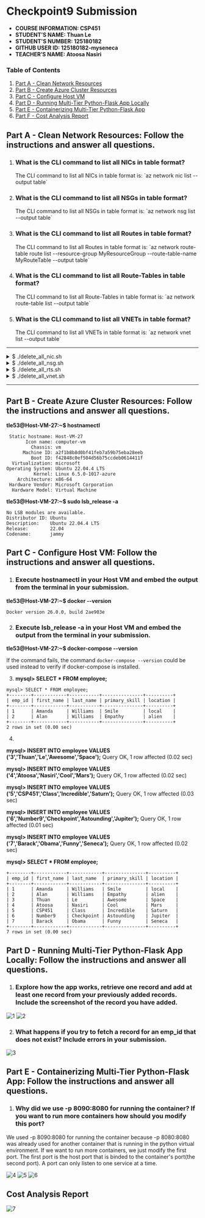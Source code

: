 # Checkpoint9 Submission

- **COURSE INFORMATION: CSP451**
- **STUDENT’S NAME: Thuan Le**
- **STUDENT'S NUMBER: 125180182**
- **GITHUB USER ID: 125180182-myseneca**
- **TEACHER’S NAME: Atoosa Nasiri**

### Table of Contents
1. [Part A - Clean Network Resources](#part-a---clean-network-resources-follow-the-instructions-and-answer-all-questions)
2. [Part B - Create Azure Cluster Resources](#part-b---create-azure-cluster-resources-follow-the-instructions-and-answer-all-questions)
3. [Part C - Configure Host VM](#part-c---configure-host-vm-follow-the-instructions-and-answer-all-questions)
4. [Part D - Running Multi-Tier Python-Flask App Locally](#part-d---running-multi-tier-python-flask-app-locally-follow-the-instructions-and-answer-all-questions)
5. [Part E - Containerizing Multi-Tier Python-Flask App](#part-e---containerizing-multi-tier-python-flask-app-follow-the-instructions-and-answer-all-questions)
6. [Part F - Cost Analysis Report](#cost-analysis-report)


## Part A - Clean Network Resources: Follow the instructions and answer all questions.

1. ### What is the CLI command to list all NICs in table format?
    <p>The CLI command to list all NICs in table format is: `az network nic list --output table`</p>

2. ### What is the CLI command to list all NSGs in table format?
    <p>The CLI command to list all NSGs in table format is: `az network nsg list --output table`</p>

3. ### What is the CLI command to list all Routes in table format?
    <p>The CLI command to list all Routes in table format is: `az network route-table route list --resource-group MyResourceGroup --route-table-name MyRouteTable --output table`</p>

4. ### What is the CLI command to list all Route-Tables in table format?
    <p>The CLI command to list all Route-Tables in table format is: `az network route-table list --output table`

5. ### What is the CLI command to list all VNETs in table format?
    <p>The CLI command to list all VNETs in table format is: `az network vnet list --output table`
---

<details>

<summary>$ ./delete_all_nic.sh</summary>

```                                                         
 .d8888b.   .d8888b.  8888888b.     d8888  888888888  d888       
d88P  Y88b d88P  Y88b 888   Y88b   d8P888  888       d8888       
888    888 Y88b.      888    888  d8P 888  888         888       
888         "Y888b.   888   d88P d8P  888  8888888b.   888       
888            "Y88b. 8888888P" d88   888       "Y88b  888       
888    888       "888 888       8888888888        888  888       
Y88b  d88P Y88b  d88P 888             888  Y88b  d88P  888       
 "Y8888P"   "Y8888P"  888             888   "Y8888P" 8888888      


Loaded variabes without error

---------------------------------------------------
Deleting Network Interface Cards
---------------------------------------------------

NIC: wc-99 
Check if it  exists ---

Doesn't exist! Nothing to do ...

NIC: lr-99 
Check if it  exists ---

Doesn't exist! Nothing to do ...

NIC: ws-99 
Check if it  exists ---

Doesn't exist! Nothing to do ...

NIC: ls-99 
Check if it  exists ---

Doesn't exist! Nothing to do ...
```
</details>


<details>

<summary>$ ./delete_all_nsg.sh</summary>

```
 .d8888b.   .d8888b.  8888888b.     d8888  888888888  d888       
d88P  Y88b d88P  Y88b 888   Y88b   d8P888  888       d8888       
888    888 Y88b.      888    888  d8P 888  888         888       
888         "Y888b.   888   d88P d8P  888  8888888b.   888       
888            "Y88b. 8888888P" d88   888       "Y88b  888       
888    888       "888 888       8888888888        888  888       
Y88b  d88P Y88b  d88P 888             888  Y88b  d88P  888       
 "Y8888P"   "Y8888P"  888             888   "Y8888P" 8888888      


Loaded variabes without error

---------------------------------------------------
Delting Netwrok Security Groups
---------------------------------------------------

NSG: WC-NSG-99 
Check if it  exists ---

Doesn't exist! Nothing to do ...

NSG: LR-NSG-99 
Check if it  exists ---

Doesn't exist! Nothing to do ...

NSG: LS-NSG-99 
Check if it  exists ---

Doesn't exist! Nothing to do ...

NSG: WS-NSG-99 
Check if it  exists ---

Doesn't exist! Nothing to do ...
```
</details>

<details>

<summary>$ ./delete_all_rts.sh</summary>

```
                                                                 
                                                                 
 .d8888b.   .d8888b.  8888888b.     d8888  888888888  d888       
d88P  Y88b d88P  Y88b 888   Y88b   d8P888  888       d8888       
888    888 Y88b.      888    888  d8P 888  888         888       
888         "Y888b.   888   d88P d8P  888  8888888b.   888       
888            "Y88b. 8888888P" d88   888       "Y88b  888       
888    888       "888 888       8888888888        888  888       
Y88b  d88P Y88b  d88P 888             888  Y88b  d88P  888       
 "Y8888P"   "Y8888P"  888             888   "Y8888P" 8888888      


Loaded variabes without error

---------------------------------------------------
Deleting Routes
---------------------------------------------------

Route: Route-to-Server 
Check if it  exists ---

Doesn't exist! Nothing to do ...

Route: Route-to-Desktop 
Check if it  exists ---

Doesn't exist! Nothing to do ...


---------------------------------------------------
Deleting Subnet Associations
---------------------------------------------------


Deleting Route table Associatin for: Virtual-Desktop-Client

Deleting Route table Associatin for: SN1

---------------------------------------------------
Deleting Route Table: RT-99
---------------------------------------------------

Route Table: Route-to-Desktop 
Check if it  exists ---

Doesn't exist! Nothing to do ...


---------------------------------------------------
DONE!
---------------------------------------------------
```
</details>

<details>

<summary>$ ./delete_all_vnet.sh</summary>

```
                                                                 
                                                                 
 .d8888b.   .d8888b.  8888888b.     d8888  888888888  d888       
d88P  Y88b d88P  Y88b 888   Y88b   d8P888  888       d8888       
888    888 Y88b.      888    888  d8P 888  888         888       
888         "Y888b.   888   d88P d8P  888  8888888b.   888       
888            "Y88b. 8888888P" d88   888       "Y88b  888       
888    888       "888 888       8888888888        888  888       
Y88b  d88P Y88b  d88P 888             888  Y88b  d88P  888       
 "Y8888P"   "Y8888P"  888             888   "Y8888P" 8888888      


Loaded variabes without error

---------------------------------------------------
Deleting VNET Peering
---------------------------------------------------


RoutertoStudent in VNET: Router-99 ...

Check if it exists ---

Doesn't exist! Nothing to do ...


StudenttoRouter in VNET: Student-1202253-vnet ...

Check if it exists ---

Doesn't exist! Nothing to do ...


RoutertoServer in VNET: Router-99 ...

Check if it exists ---

Doesn't exist! Nothing to do ...


ServertoRouter in VNET: Server-99 ...

Check if it exists ---

Doesn't exist! Nothing to do ...


---------------------------------------------------
Deleting Sunbets and VNETs
---------------------------------------------------

---------------------------------------------------
VNET: Router-99
---------------------------------------------------

Subnet: SN1
Check if it exists ---

Doesn't exist! Nothing to do ...


Subnet: SN2
Check if it exists ---

Doesn't exist! Nothing to do ...


Subnet: SN3
Check if it exists ---

Doesn't exist! Nothing to do ...


Subnet: SN4
Check if it exists ---

Doesn't exist! Nothing to do ...


VNET: Router-99
Check if it exists ---

Doesn't exist! Nothing to do ...

---------------------------------------------------
VNET: Server-99
---------------------------------------------------

Subnet: SN1
Check if it exists ---

Doesn't exist! Nothing to do ...


Subnet: SN2
Check if it exists ---

Doesn't exist! Nothing to do ...


Subnet: SN3
Check if it exists ---

Doesn't exist! Nothing to do ...


Subnet: SN4
Check if it exists ---

Doesn't exist! Nothing to do ...


VNET: Server-99
Check if it exists ---

Doesn't exist! Nothing to do ...


---------------------------------------------------
DONE!
---------------------------------------------------
```
</details>

---
## Part B - Create Azure Cluster Resources: Follow the instructions and answer all questions.

**tle53@Host-VM-27:~$ hostnamectl**

```
 Static hostname: Host-VM-27
       Icon name: computer-vm
         Chassis: vm
      Machine ID: a2f1b8b8d0bf41feb7a59b75eba28eeb
         Boot ID: f42848c0ef504d56b75ccdeb0614411f
  Virtualization: microsoft
Operating System: Ubuntu 22.04.4 LTS
          Kernel: Linux 6.5.0-1017-azure
    Architecture: x86-64
 Hardware Vendor: Microsoft Corporation
  Hardware Model: Virtual Machine
```

**tle53@Host-VM-27:~$ sudo lsb_release -a**

```
No LSB modules are available.
Distributor ID: Ubuntu
Description:    Ubuntu 22.04.4 LTS
Release:        22.04
Codename:       jammy
```

## Part C - Configure Host VM: Follow the instructions and answer all questions.

1. ### Execute hostnamectl in your Host VM and embed the output from the terminal in your submission.
**tle53@Host-VM-27:~$ docker --version**

```
Docker version 26.0.0, build 2ae903e
```

2. ### Execute lsb_release -a in your Host VM and embed the output from the terminal in your submission. 
**tle53@Host-VM-27:~$ docker-compose --version**

If the command fails, the command `docker-compose --version` could be used instead to verify if docker-compose is installed.

3. **mysql> SELECT * FROM employee;**
```
mysql> SELECT * FROM employee;
+--------+------------+-----------+---------------+----------+
| emp_id | first_name | last_name | primary_skill | location |
+--------+------------+-----------+---------------+----------+
| 1      | Amanda     | Williams  | Smile         | local    |
| 2      | Alan       | Williams  | Empathy       | alien    |
+--------+------------+-----------+---------------+----------+
2 rows in set (0.00 sec)
```

4. 
**mysql> INSERT INTO employee VALUES ('3','Thuan','Le','Awesome','Space');**
Query OK, 1 row affected (0.02 sec)

**mysql> INSERT INTO employee VALUES ('4','Atoosa','Nasiri','Cool','Mars');**
Query OK, 1 row affected (0.02 sec)

**mysql> INSERT INTO employee VALUES ('5','CSP451','Class','Incredible','Saturn');**
Query OK, 1 row affected (0.03 sec)

**mysql> INSERT INTO employee VALUES ('6','Number9','Checkpoint','Astounding','Jupiter');**
Query OK, 1 row affected (0.01 sec)

**mysql> INSERT INTO employee VALUES ('7','Barack','Obama','Funny','Seneca');**
Query OK, 1 row affected (0.02 sec)

**mysql> SELECT * FROM employee;**

```
+--------+------------+------------+---------------+----------+
| emp_id | first_name | last_name  | primary_skill | location |
+--------+------------+------------+---------------+----------+
| 1      | Amanda     | Williams   | Smile         | local    |
| 2      | Alan       | Williams   | Empathy       | alien    |
| 3      | Thuan      | Le         | Awesome       | Space    |
| 4      | Atoosa     | Nasiri     | Cool          | Mars     |
| 5      | CSP451     | Class      | Incredible    | Saturn   |
| 6      | Number9    | Checkpoint | Astounding    | Jupiter  |
| 7      | Barack     | Obama      | Funny         | Seneca   |
+--------+------------+------------+---------------+----------+
7 rows in set (0.00 sec)

```

## Part D - Running Multi-Tier Python-Flask App Locally: Follow the instructions and answer all questions.

1. ### Explore how the app works, retrieve one record and add at least one record from your previously added records. Include the screenshot of the record you have added.
![1](/Checkpoint9/Checkpoint9-images/1.png)
![2](/Checkpoint9/Checkpoint9-images/2.png)

2. ### What happens if you try to fetch a record for an emp_id that does not exist? Include errors in your submission.
![3](/Checkpoint9/Checkpoint9-images/3.png)

## Part E - Containerizing Multi-Tier Python-Flask App: Follow the instructions and answer all questions.

1. ### Why did we use -p 8090:8080 for running the container? If you want to run more containers how should you modify this port?
<p>We used -p 8090:8080 for running the container because -p 8080:8080 was already used for another container that is running in the python virtual environment. If we want to run more containers, we just modify the first port. The first port is the host port that is binded to the container's port(the second port). A port can only listen to one service at a time.

![4](/Checkpoint9/Checkpoint9-images/4.png)
![5](/Checkpoint9/Checkpoint9-images/5.png)
![6](/Checkpoint9/Checkpoint9-images/6.png)

## Cost Analysis Report

![7](/Checkpoint9/Checkpoint9-images/7.png)